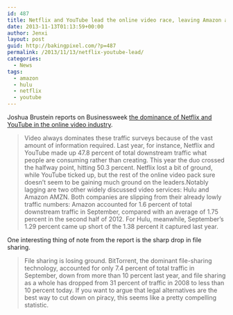 ```yaml
---
id: 487
title: Netflix and YouTube lead the online video race, leaving Amazon and Hulu far behind
date: 2013-11-13T01:13:59+00:00
author: Jenxi
layout: post
guid: http://bakingpixel.com/?p=487
permalink: /2013/11/13/netflix-youtube-lead/
categories:
  - News
tags:
  - amazon
  - hulu
  - netflix
  - youtube
---
```

Joshua Brustein reports on Businessweek [the dominance of Netflix and YouTube in the online video industry](http://www.businessweek.com/articles/2013-11-11/netflix-and-youtube-dominate-online-video-dot-can-amazon-catch-up).

> Video always dominates these traffic surveys because of the vast amount of information required. Last year, for instance, Netflix and YouTube made up 47.8 percent of total downstream traffic what people are consuming rather than creating. This year the duo crossed the halfway point, hitting 50.3 percent. Netflix lost a bit of ground, while YouTube ticked up, but the rest of the online video pack sure doesn’t seem to be gaining much ground on the leaders.Notably lagging are two other widely discussed video services: Hulu and Amazon AMZN. Both companies are slipping from their already lowly traffic numbers: Amazon accounted for 1.6 percent of total downstream traffic in September, compared with an average of 1.75 percent in the second half of 2012. For Hulu, meanwhile, September’s 1.29 percent came up short of the 1.38 percent it captured last year. 

One interesting thing of note from the report is the sharp drop in file sharing.

> File sharing is losing ground. BitTorrent, the dominant file-sharing technology, accounted for only 7.4 percent of total traffic in September, down from more than 10 percent last year, and file sharing as a whole has dropped from 31 percent of traffic in 2008 to less than 10 percent today. If you want to argue that legal alternatives are the best way to cut down on piracy, this seems like a pretty compelling statistic.